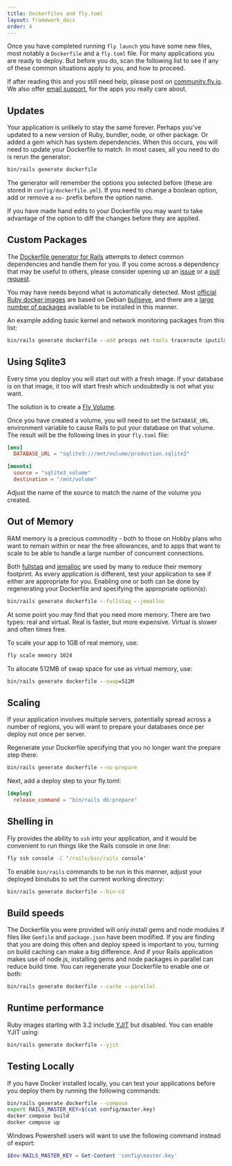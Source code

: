 ```yaml
---
title: Dockerfiles and fly.toml
layout: framework_docs
order: 4
---
```


Once you have completed running `fly launch` you have some new files,
most notably a `Dockerfile` and a `fly.toml` file.  For many applications
you are ready to deploy.  But before you do, scan the following list
to see if any of these common situations apply to you, and how to proceed.

If after reading this and you still need help, please post on
[community.fly.io](https://community.fly.io).  We also offer [email
support](https://community.fly.io/t/fly-io-support-community-vs-email-read-this-first/9962/1),
for the apps you really care about.

## Updates

Your application is unlikely to stay the same forever.  Perhaps you've
updated to a new version of Ruby, bundler, node, or other package.  Or
added a gem which has system dependencies.  When this occurs, you will
need to update your Dockerfile to match.  In most cases, all you need
to do is rerun the generator:

```cmd
bin/rails generate dockerfile
```

The generator will remember the options you selected before (these are
stored in `config/dockerfile.yml`).  If you need to change a boolean
option, add or remove a `no-` prefix before the option name.

If you have made hand edits to your Dockerfile you may want to take advantage
of the option to diff the changes before they are applied.

## Custom Packages

The [Dockerfile generator for Rails](https://github.com/rubys/dockerfile-rails#overview) attempts to detect common dependencies and handle them for you.  If you come across a dependency that may be useful to others, please consider opening up an [issue](https://github.com/rubys/dockerfile-rails/issues) or a [pull request](https://github.com/rubys/dockerfile-rails/pulls).

You may have needs beyond what is automatically detected.
Most [official Ruby docker images](https://hub.docker.com/_/ruby)
are based on Debian [bullseye](https://www.debian.org/releases/bullseye/),
and there are a [large number of packages](https://packages.debian.org/stable/)
available to be installed in this manner.

An example adding basic kernel and network monitoring packages from this list:

```cmd
bin/rails generate dockerfile --add procps net-tools traceroute iputils-ping
```

## Using Sqlite3

Every time you deploy you will start out with a fresh image.  If your database is on that image, it too will start fresh which undoubtedly is not what you want.

The solution is to create a [Fly Volume](https://fly.io/docs/reference/volumes/).

Once you have created a volume, you will need to set the `DATABASE_URL` environment variable to cause Rails to put your database on that volume.  The result will be the following lines in your `fly.toml` file:

```toml
[env]
  DATABASE_URL = "sqlite3:///mnt/volume/production.sqlite3"

[mounts]
  source = "sqlite3_volume"
  destination = "/mnt/volume"
```

Adjust the name of the source to match the name of the volume you created.

## Out of Memory

RAM memory is a precious commodity - both to those on Hobby plans who want
to remain within or near the free allowances, and to apps that want to scale
to be able to handle a large number of concurrent connections.

Both [fullstaq](https://fullstaqruby.org/) and [jemalloc](https://jemalloc.net/) are used by many to reduce their memory footprint.  As every application is different, test your application to see if either are appropriate for you.  Enabling one or both can be done by regenerating your Dockerfile and specifying the appropriate option(s):

```cmd
bin/rails generate dockerfile --fullstaq --jemalloc
```

At some point you may find that you need more memory.  There are two types:
real and virtual.  Real is faster, but more expensive.  Virtual is slower
and often times free.

To scale your app to 1GB of real memory, use:

```cmd
fly scale memory 1024
```

To allocate 512MB of swap space for use as virtual memory, use:

```cmd
bin/rails generate dockerfile --swap=512M
```

## Scaling

If your application involves multiple servers, potentially spread across
a number of regions, you will want to prepare your databases once per
deploy not once per server.

Regenerate your Dockerfile specifying that you no longer want the
prepare step there:

```cmd
bin/rails generate dockerfile --no-prepare
```

Next, add a deploy step to your fly.toml:

```toml
[deploy]
  release_command = "bin/rails db:prepare"
```

## Shelling in

Fly provides the ability to `ssh` into your application, and it would
be convenient to run things like the Rails console in one line:

```cmd
fly ssh console -C '/rails/bin/rails console'
```

To enable `bin/rails` commands to be run in this manner, adjust your
deployed binstubs to set the current working directory:

```cmd
bin/rails generate dockerfile --bin-cd
```

## Build speeds

The Dockerfile you were provided will only install gems and node modules if
files like `Gemfile` and `package.json` have been modified.  If you are
finding that you are doing this often and deploy speed is important to
you, turning on build caching can make a big difference.  And if your
Rails application makes use of node.js, installing gems and node packages
in parallel can reduce build time.  You can regenerate your Dockerfile
to enable one or both:

```cmd
bin/rails generate dockerfile --cache --parallel
```

## Runtime performance

Ruby images starting with 3.2 include [YJIT](https://github.com/Shopify/yjit) but disabled.  You can enable YJIT using:

```cmd
bin/rails generate dockerfile --yjit
```

## Testing Locally

If you have Docker installed locally, you can test your applications
before you deploy them by running the following commands:

```sh
bin/rails generate dockerfile --compose
export RAILS_MASTER_KEY=$(cat config/master.key)
docker compose build
docker compose up
```

Windows Powershell users will want to use the following command instead of export:

```powershell
$Env:RAILS_MASTER_KEY = Get-Content 'config\master.key'
```
